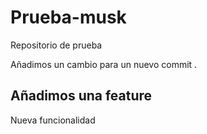 # Prueba-musk

Repositorio de prueba

Añadimos un cambio para un nuevo commit .

## Añadimos una feature

Nueva funcionalidad
